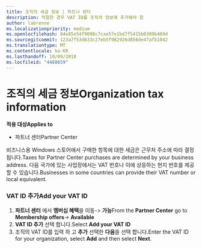 ```yaml
---
title: 조직의 세금 정보 | 파트너 센터
description: 적절한 경우 VAT ID를 조직의 정보에 추가해야 함
author: labrenne
ms.localizationpriority: medium
ms.openlocfilehash: 84e85e54f9098c7cae57e1bd7f5415b0389b409d
ms.sourcegitcommit: 123a7f53d633c27eb5f982926d856de47afb1042
ms.translationtype: MT
ms.contentlocale: ko-KR
ms.lasthandoff: 10/09/2018
ms.locfileid: "4488659"
---
```

# <a name="organization-tax-information"></a><span data-ttu-id="28065-103">조직의 세금 정보</span><span class="sxs-lookup"><span data-stu-id="28065-103">Organization tax information</span></span>

**<span data-ttu-id="28065-104">적용 대상</span><span class="sxs-lookup"><span data-stu-id="28065-104">Applies to</span></span>**

-  <span data-ttu-id="28065-105">파트너 센터</span><span class="sxs-lookup"><span data-stu-id="28065-105">Partner Center</span></span>

<span data-ttu-id="28065-106">비즈니스용 Windows 스토어에서 구매한 항목에 대한 세금은 근무처 주소에 따라 결정됩니다.</span><span class="sxs-lookup"><span data-stu-id="28065-106">Taxes for Partner Center purchases are determined by your business address.</span></span> <span data-ttu-id="28065-107">다음 국가에 있는 사업장에서는 VAT 번호나 이에 상응하는 현지 번호를 제공할 수 있습니다.</span><span class="sxs-lookup"><span data-stu-id="28065-107">Businesses in some countries can provide their VAT number or local equivalent.</span></span>

### <a name="add-your-vat-id"></a><span data-ttu-id="28065-108">VAT ID 추가</span><span class="sxs-lookup"><span data-stu-id="28065-108">Add your VAT ID</span></span>

1.  <span data-ttu-id="28065-109">**파트너 센터** 에서 **멤버십 혜택**을 이동-> **가능**</span><span class="sxs-lookup"><span data-stu-id="28065-109">From the **Partner Center** go to **Membership offers**-> **Available**</span></span>
2.  <span data-ttu-id="28065-110">**VAT ID 추가** 선택 합니다.</span><span class="sxs-lookup"><span data-stu-id="28065-110">Select **Add your VAT ID**</span></span>
3.  <span data-ttu-id="28065-111">조직의 VAT ID를 입력 하 고 **추가** 선택한 **다음**을 선택 합니다.</span><span class="sxs-lookup"><span data-stu-id="28065-111">Enter the VAT ID for your organization, select **Add** and then select **Next**.</span></span>





 



